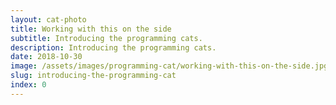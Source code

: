 ```yaml
---
layout: cat-photo
title: Working with this on the side
subtitle: Introducing the programming cats.
description: Introducing the programming cats.
date: 2018-10-30
image: /assets/images/programming-cat/working-with-this-on-the-side.jpg
slug: introducing-the-programming-cat
index: 0
---
```

